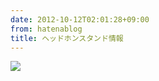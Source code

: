 ```yaml
---
date: 2012-10-12T02:01:28+09:00
from: hatenablog
title: ヘッドホンスタンド情報
---
```

![](http://dl.dropbox.com/u/5978869/image/20121012_020101.png)


